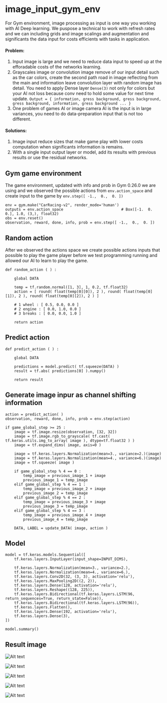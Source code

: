 # image_input_gym_env
For Gym environment, image processing as input is one way you working with AI Deep learning. We puspose a technical to work with refresh rates and we can including grids and image scalings and augmentation and significants the data input for costs efficients with tasks in application.

#### Problem: ####
1. Input image is large and we need to reduce data input to speed up at the efforadable costs of the networks learning.
2. Grayscales image or convolution image remove of our input detail such as the car colors, create the second path road in image reflecting from the main and information leave convolution layer with random image has detail. You need to apply Dense layer ```Dense(3)``` not only for colors but your AI not loss because conv need to hold some value for next time update. ``` Output = { information, gress background, gress background, gress background, information, gress background ... } ```
3. One problem of games AI or image camera AI is the input is in large variances, you need to do data-preparation input that is not too different.

#### Solutions: ####
1. Image input reduce sizes that make game play with lower costs computation when significants information is remains.
2. With a single input output layer or model, add its results with previous results or use the residual networks.

## Gym game environment ##

The game environment, updated with info and prob in Gym 0.26.0 we are using and we observed the possible actions from ```env.action_space``` and create input to the game by ```env.step([ -1.,  0.,  0. ])```

```
env = gym.make("CarRacing-v2", render_mode='human')
outputs = env.action_space        					# Box([-1.  0.  0.], 1.0, (3,), float32)
obs = env.reset()
observation, reward, done, info, prob = env.step([ -1.,  0.,  0. ])	
```

## Random action ###

After we observed the actions space we create possible actions inputs that possible to play the game player before we test programming running and allowed our AI to learn to play the game.

```
def random_action ( ) :

    global DATA
	
    temp = tf.random.normal([1, 3], 1, 0.2, tf.float32)
    action = [ round( float(temp[0][0]), 2 ), round( float(temp[0][1]), 2 ), round( float(temp[0][2]), 2 ) ]
	
    # 1 wheel : [ 0.5, 0.0, 0.0 ]
    # 2 engine : [ 0.0, 1.0, 0.0 ]
    # 3 breaks : [ 0.0, 0.0, 1.0 ]
	
    return action
```

## Predict action ###

```
def predict_action ( ) :

    global DATA
	
    predictions = model.predict( tf.squeeze(DATA) )
    result = tf.abs( predictions[0] ).numpy()
	
    return result
```

## Generate image inpur as channel shifting information ##

```
action = predict_action( )
observation, reward, done, info, prob = env.step(action)

if game_global_step >= 25 :
    image = tf.image.resize(observation, [32, 32])
    image = tf.image.rgb_to_grayscale( tf.cast( tf.keras.utils.img_to_array( image ), dtype=tf.float32 ) )
    image = tf.expand_dims( image, axis=0 )
		
    image = tf.keras.layers.Normalization(mean=3., variance=2.)(image)
    image = tf.keras.layers.Normalization(mean=4., variance=6.)(image)
    image = tf.squeeze( image )

    if game_global_step % 4 == 0 :
        temp_image = previous_image_1 + image
        previous_image_1 = temp_image
    elif game_global_step % 4 == 1 :
        temp_image = previous_image_2 + image
        previous_image_2 = temp_image
    elif game_global_step % 4 == 2 :
        temp_image = previous_image_3 + image
        previous_image_3 = temp_image
    elif game_global_step % 4 == 3 :
        temp_image = previous_image_4 + image
        previous_image_4 = temp_image
		
    DATA, LABEL = update_DATA( image, action )
```

## Model ###
```
model = tf.keras.models.Sequential([
	tf.keras.layers.InputLayer(input_shape=INPUT_DIMS),

	tf.keras.layers.Normalization(mean=3., variance=2.),
	tf.keras.layers.Normalization(mean=4., variance=6.),
	tf.keras.layers.Conv2D(32, (3, 3), activation='relu'),
	tf.keras.layers.MaxPooling2D((2, 2)),
	tf.keras.layers.Dense(128, activation='relu'),
	tf.keras.layers.Reshape((128, 225)),
	tf.keras.layers.Bidirectional(tf.keras.layers.LSTM(96, return_sequences=True, return_state=False)),
	tf.keras.layers.Bidirectional(tf.keras.layers.LSTM(96)),
	tf.keras.layers.Flatten(),
	tf.keras.layers.Dense(192, activation='relu'),
	tf.keras.layers.Dense(3),
])

model.summary()
```


## Result image ##


![Alt text](https://github.com/jkaewprateep/image_input_gym_env/blob/main/01.png?raw=true "Title")

![Alt text](https://github.com/jkaewprateep/image_input_gym_env/blob/main/78.png?raw=true "Title")

![Alt text](https://github.com/jkaewprateep/image_input_gym_env/blob/main/79.png?raw=true "Title")

![Alt text](https://github.com/jkaewprateep/image_input_gym_env/blob/main/80.png?raw=true "Title")

![Alt text](https://github.com/jkaewprateep/image_input_gym_env/blob/main/Figure_1.png?raw=true "Title")
